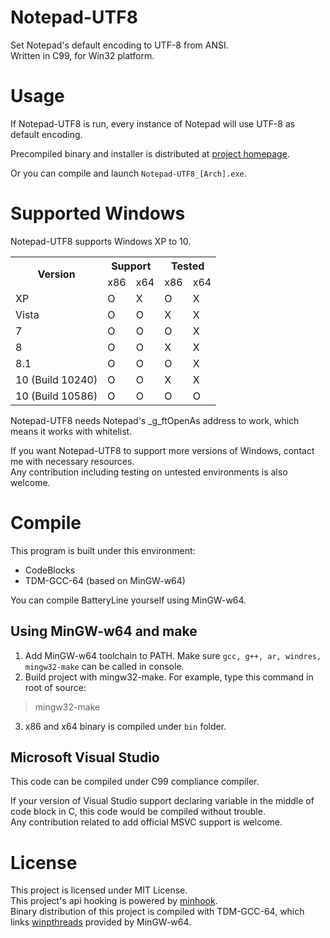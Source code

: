 # Notepad-UTF8
Set Notepad's default encoding to UTF-8 from ANSI.  
Written in C99, for Win32 platform.

# Usage
If Notepad-UTF8 is run, every instance of Notepad will use UTF-8 as default encoding.

Precompiled binary and installer is distributed at [project homepage](https://joveler.kr/project/notepad-utf8.html).

Or you can compile and launch `Notepad-UTF8_[Arch].exe`.


# Supported Windows
Notepad-UTF8 supports Windows XP to 10.  

<table>
  <tr>
    <th rowspan="2">Version</th>
    <th colspan="2">Support</th>
    <th colspan="2">Tested<br></th>
  </tr>
  <tr>
    <td>x86</td>
    <td>x64</td>
    <td>x86</td>
    <td>x64<br></td>
  </tr>
  <tr>
    <td>XP<br></td>
    <td>O</td>
    <td>X</td>
    <td>O</td>
    <td>X</td>
  </tr>
  <tr>
    <td>Vista</td>
    <td>O</td>
    <td>O</td>
    <td>X</td>
    <td>X</td>
  </tr>
  <tr>
    <td>7</td>
    <td>O</td>
    <td>O</td>
    <td>O<br></td>
    <td>X</td>
  </tr>
  <tr>
    <td>8</td>
    <td>O</td>
    <td>O</td>
    <td>X</td>
    <td>X</td>
  </tr>
  <tr>
    <td>8.1</td>
    <td>O</td>
    <td>O</td>
    <td>O</td>
    <td>X<br></td>
  </tr>
  <tr>
    <td>10 (Build 10240)<br></td>
    <td>O</td>
    <td>O</td>
    <td>X</td>
    <td>X</td>
  </tr>
  <tr>
    <td>10 (Build 10586)<br></td>
    <td>O</td>
    <td>O</td>
    <td>O</td>
    <td>O</td>
  </tr>
</table>

Notepad-UTF8 needs Notepad's _g_ftOpenAs address to work, which means it works with whitelist.

If you want Notepad-UTF8 to support more versions of Windows, contact me with necessary resources.  
Any contribution including testing on untested environments is also welcome.

# Compile
This program is built under this environment:
- CodeBlocks
- TDM-GCC-64 (based on MinGW-w64)

You can compile BatteryLine yourself using MinGW-w64.

## Using MinGW-w64 and make
1. Add MinGW-w64 toolchain to PATH. Make sure `gcc, g++, ar, windres, mingw32-make` can be called in console.
2. Build project with mingw32-make. For example, type this command in root of source:
> mingw32-make
3. x86 and x64 binary is compiled under `bin` folder.

## Microsoft Visual Studio
This code can be compiled under C99 compliance compiler.

If your version of Visual Studio support declaring variable in the middle of code block in C, this code would be compiled without trouble.  
Any contribution related to add official MSVC support is welcome.

# License
This project is licensed under MIT License.  
This project's api hooking is powered by [minhook](https://github.com/TsudaKageyu/minhook).  
Binary distribution of this project is compiled with TDM-GCC-64, which links [winpthreads](http://mingw-w64.org) provided by MinGW-w64.
